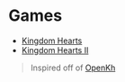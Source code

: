 # Games
* [Kingdom Hearts](kh/index.md)
* [Kingdom Hearts II](kh2/index.md)





> Inspired off of [OpenKh](https://openkh.dev/)
